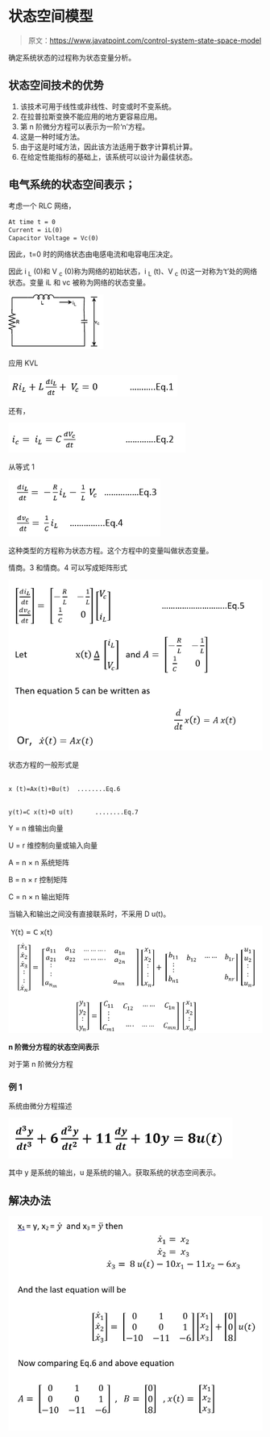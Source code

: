 # 状态空间模型

> 原文：<https://www.javatpoint.com/control-system-state-space-model>

确定系统状态的过程称为状态变量分析。

## 状态空间技术的优势

1.  该技术可用于线性或非线性、时变或时不变系统。
2.  在拉普拉斯变换不能应用的地方更容易应用。
3.  第 n 阶微分方程可以表示为一阶‘n’方程。
4.  这是一种时域方法。
5.  由于这是时域方法，因此该方法适用于数字计算机计算。
6.  在给定性能指标的基础上，该系统可以设计为最佳状态。

## 电气系统的状态空间表示；

考虑一个 RLC 网络，

```
At time t = 0
Current = iL(0)
Capacitor Voltage = Vc(0) 

```

因此，t=0 时的网络状态由电感电流和电容电压决定。

因此 i <sub>L</sub> (0)和 V <sub>c</sub> (0)称为网络的初始状态，i <sub>L</sub> (t)、V <sub>c</sub> (t)这一对称为‘t’处的网络状态。变量 iL 和 vc 被称为网络的状态变量。

![State Space Model](img/97016d20f4da8e81f0acc541648705dd.png)

应用 KVL

![State Space Model](img/484ee98bdcd91ed5adc2fe3707b4fd31.png)

还有，

![State Space Model](img/3ceaa28fe8a61e08c5836129bddb27e3.png)

从等式 1

![State Space Model](img/f33f72b09a51e063e54899a7ac27081a.png)

这种类型的方程称为状态方程。这个方程中的变量叫做状态变量。

情商。3 和情商。4 可以写成矩阵形式

![State Space Model](img/10a18c86b4af9e6f9e6be4fb9c2bffc8.png)

状态方程的一般形式是

```

x ̇(t)=Ax(t)+Bu(t)  ........Eq.6

```

```

y(t)=C x(t)+D u(t)      ........Eq.7

```

Y = n 维输出向量

U = r 维控制向量或输入向量

A = n × n 系统矩阵

B = n × r 控制矩阵

C = n × n 输出矩阵

当输入和输出之间没有直接联系时，不采用 D u(t)。

![State Space Model](img/8329275d68742085cccc910fdf42d57f.png)

**n 阶微分方程的状态空间表示**

对于第 n 阶微分方程

### 例 1

系统由微分方程描述

![State Space Model](img/13165b210c79184be2e7ee52bd8f08a3.png)

其中 y 是系统的输出，u 是系统的输入。获取系统的状态空间表示。

## 解决办法

![State Space Model](img/51f18d1c974f11520880267e31d42c86.png)